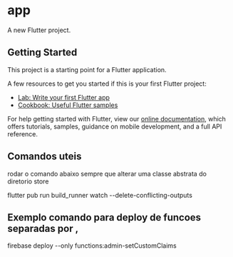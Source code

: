 # app

A new Flutter project.

## Getting Started

This project is a starting point for a Flutter application.

A few resources to get you started if this is your first Flutter project:

- [Lab: Write your first Flutter app](https://flutter.dev/docs/get-started/codelab)
- [Cookbook: Useful Flutter samples](https://flutter.dev/docs/cookbook)

For help getting started with Flutter, view our
[online documentation](https://flutter.dev/docs), which offers tutorials,
samples, guidance on mobile development, and a full API reference.


## Comandos uteis
rodar o comando abaixo sempre que alterar uma classe abstrata do diretorio store

flutter pub run build_runner watch --delete-conflicting-outputs

## Exemplo comando para deploy de funcoes separadas por ,

firebase deploy --only functions:admin-setCustomClaims